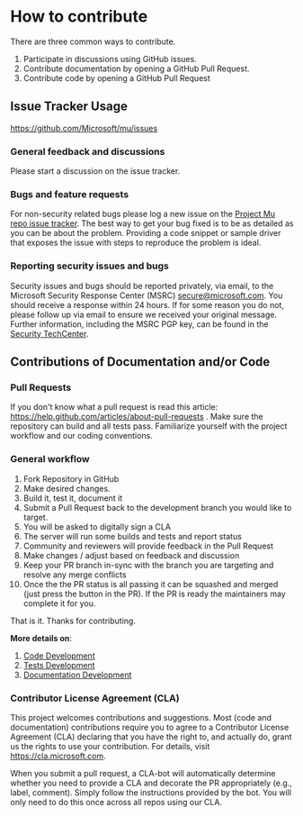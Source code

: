 # How to contribute

There are three common ways to contribute.

1. Participate in discussions using GitHub issues.
1. Contribute documentation by opening a GitHub Pull Request.
1. Contribute code by opening a GitHub Pull Request

## Issue Tracker Usage

https://github.com/Microsoft/mu/issues

### General feedback and discussions

Please start a discussion on the issue tracker.

### Bugs and feature requests

For non-security related bugs please log a new issue on the [Project Mu repo issue tracker](https://github.com/Microsoft/mu/issues). The best way to get your bug fixed is to be as detailed as you can be about the problem. Providing a code snippet or sample driver that exposes the issue with steps to reproduce the problem is ideal.  

### Reporting security issues and bugs

Security issues and bugs should be reported privately, via email, to the Microsoft Security Response Center (MSRC)  secure@microsoft.com. You should receive a response within 24 hours. If for some reason you do not, please follow up via email to ensure we received your original message. Further information, including the MSRC PGP key, can be found in the [Security TechCenter](https://technet.microsoft.com/en-us/security/ff852094.aspx).

## Contributions of Documentation and/or Code

### Pull Requests

If you don't know what a pull request is read this article: https://help.github.com/articles/about-pull-requests . Make sure the repository can build and all tests pass. Familiarize yourself with the project workflow and our coding conventions.

### General workflow

1. Fork Repository in GitHub
2. Make desired changes.
3. Build it, test it, document it
4. Submit a Pull Request back to the development branch you would like to target.
5. You will be asked to digitally sign a CLA
6. The server will run some builds and tests and report status
7. Community and reviewers will provide feedback in the Pull Request
8. Make changes / adjust based on feedback and discussion
9. Keep your PR branch in-sync with the branch you are targeting and resolve any merge conflicts
10. Once the the PR status is all passing it can be squashed and merged (just press the button in the PR).  If the PR is ready the maintainers may complete it for you.  

That is it.  Thanks for contributing. 

**More details on**:

1. [Code Development](../CodeDevelopment/overview.md)
2. [Tests Development](../CodeDevelopment/test.md)
3. [Documentation Development](../DeveloperDocs/developer_docs.md)

### Contributor License Agreement (CLA)

This project welcomes contributions and suggestions.  Most (code and documentation) contributions require you to agree to a
Contributor License Agreement (CLA) declaring that you have the right to, and actually do, grant us
the rights to use your contribution. For details, visit https://cla.microsoft.com.

When you submit a pull request, a CLA-bot will automatically determine whether you need to provide
a CLA and decorate the PR appropriately (e.g., label, comment). Simply follow the instructions
provided by the bot. You will only need to do this once across all repos using our CLA.
